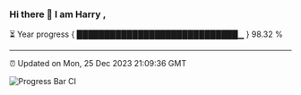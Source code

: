 ### Hi there 👋 I am Harry , 

⏳ Year progress { █████████████████████████████▁ } 98.32 %

---

⏰ Updated on Mon, 25 Dec 2023 21:09:36 GMT

![Progress Bar CI](https://github.com/duykhang68/duykhang68/workflows/Progress%20Bar%20CI/badge.svg)
